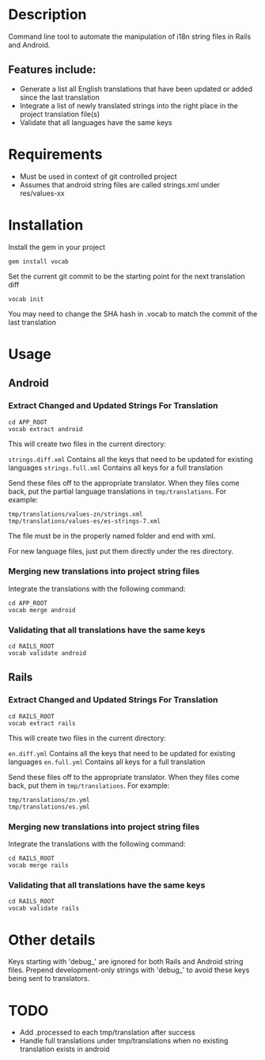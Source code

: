 # Description

Command line tool to automate the manipulation of i18n string files in Rails and Android.

## Features include:

  * Generate a list all English translations that have been updated or added since the last translation
  * Integrate a list of newly translated strings into the right place in the project translation file(s)
  * Validate that all languages have the same keys

# Requirements

  * Must be used in context of git controlled project
  * Assumes that android string files are called strings.xml under res/values-xx

# Installation

Install the gem in your project

    gem install vocab

Set the current git commit to be the starting point for the next translation diff

    vocab init

You may need to change the SHA hash in .vocab to match the commit of the last translation

# Usage

## Android

### Extract Changed and Updated Strings For Translation

    cd APP_ROOT
    vocab extract android

This will create two files in the current directory:

`strings.diff.xml` Contains all the keys that need to be updated for existing languages
`strings.full.xml` Contains all keys for a full translation

Send these files off to the appropriate translator.  When they files come back,
put the partial language translations in `tmp/translations`.  For example:

    tmp/translations/values-zn/strings.xml
    tmp/translations/values-es/es-strings-7.xml

The file must be in the properly named folder and end with xml.

For new language files, just put them directly under the res directory.

### Merging new translations into project string files

Integrate the translations with the following command:

    cd APP_ROOT
    vocab merge android

### Validating that all translations have the same keys

    cd RAILS_ROOT
    vocab validate android

## Rails

### Extract Changed and Updated Strings For Translation

    cd RAILS_ROOT
    vocab extract rails

This will create two files in the current directory:

`en.diff.yml` Contains all the keys that need to be updated for existing languages
`en.full.yml` Contains all keys for a full translation

Send these files off to the appropriate translator.  When they files come back,
put them in `tmp/translations`.  For example:

    tmp/translations/zn.yml
    tmp/translations/es.yml

### Merging new translations into project string files

Integrate the translations with the following command:

    cd RAILS_ROOT
    vocab merge rails

### Validating that all translations have the same keys

    cd RAILS_ROOT
    vocab validate rails

# Other details

Keys starting with 'debug_' are ignored for both Rails and Android string files.  Prepend development-only strings
with 'debug_' to avoid these keys being sent to translators.

# TODO

  * Add .processed to each tmp/translation after success
  * Handle full translations under tmp/translations when no existing translation exists in android